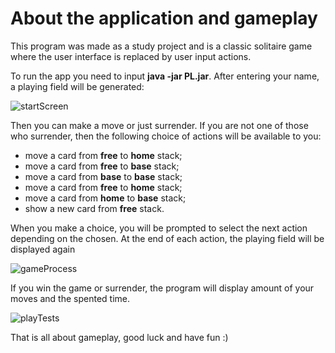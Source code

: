 # About the application and gameplay
This program was made as a study project and is a classic solitaire game where the user interface is replaced by user input actions.

To run the app you need to input __java -jar PL.jar__. After entering your name, a playing field will be generated:

![startScreen](https://user-images.githubusercontent.com/57837079/172402022-f0715e38-a65a-4177-9704-5ee2678b381a.png)

Then you can make a move or just surrender. If you are not one of those who surrender, then the following choice of actions will be available to you:

+ move a card from **free** to **home** stack;
+ move a card from **free** to **base** stack;
+ move a card from **base** to **base** stack;
+ move a card from **free** to **home** stack;
+ move a card from **home** to **base** stack;
+ show a new card from **free** stack.

When you make a choice, you will be prompted to select the next action depending on the chosen. At the end of each action, the playing field will be displayed again

![gameProcess](https://user-images.githubusercontent.com/57837079/172404513-e00443a2-0dc5-40f3-a00f-1dfc3f8a795c.png)

If you win the game or surrender, the program will display amount of your moves and the spented time.

![playTests](https://user-images.githubusercontent.com/57837079/172405132-ce8d9116-fc01-4090-9aec-1856b421e75a.png)

That is all about gameplay, good luck and have fun :)

